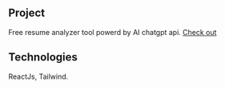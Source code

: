 
## Project
Free resume analyzer tool powerd by AI chatgpt api.
[Check out](https://talent-scan.vercel.app/)

## Technologies
ReactJs,
Tailwind.


